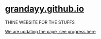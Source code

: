 # [grandayy.github.io](https://grandayy.github.io)
THINE WEBSITE FOR THE STUFFS

[We are updating the page, see progress here](https://github.com/grandayy/grandayy.github.io/tree/dev)
